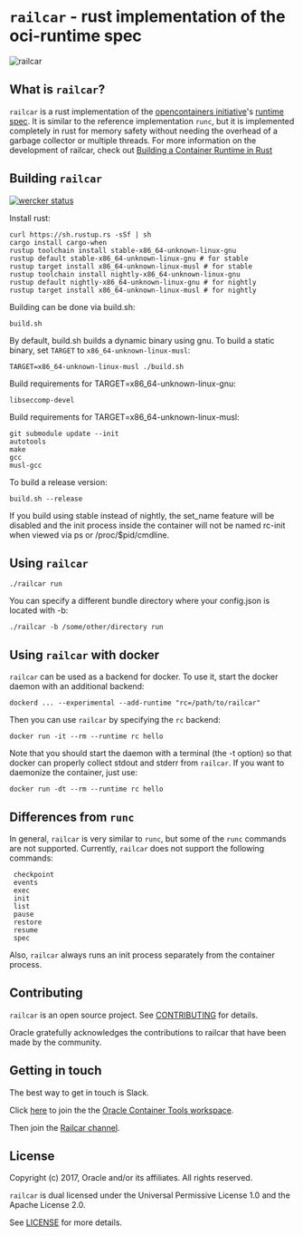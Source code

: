 # `railcar` - rust implementation of the oci-runtime spec #

![railcar](https://github.com/oracle/railcar/raw/master/railcar.png
"railcar")

## What is `railcar`? ##

`railcar` is a rust implementation of the [opencontainers
initiative](https://www.opencontainers.org/)'s [runtime
spec](https://github.com/opencontainers/runtime-spec). It is similar to the
reference implementation `runc`, but it is implemented completely in rust for
memory safety without needing the overhead of a garbage collector or multiple
threads. For more information on the development of railcar, check out
[Building a Container Runtime in
Rust](https://blogs.oracle.com/developers/building-a-container-runtime-in-rust)

## Building `railcar` ##

[![wercker status](https://app.wercker.com/status/730e874772dc02c6005f4ae4e42b0ca4/s/master "wercker status")](https://app.wercker.com/project/byKey/730e874772dc02c6005f4ae4e42b0ca4)

Install rust:

    curl https://sh.rustup.rs -sSf | sh
    cargo install cargo-when
    rustup toolchain install stable-x86_64-unknown-linux-gnu
    rustup default stable-x86_64-unknown-linux-gnu # for stable
    rustup target install x86_64-unknown-linux-musl # for stable
    rustup toolchain install nightly-x86_64-unknown-linux-gnu
    rustup default nightly-x86_64-unknown-linux-gnu # for nightly
    rustup target install x86_64-unknown-linux-musl # for nightly

Building can be done via build.sh:

    build.sh

By default, build.sh builds a dynamic binary using gnu. To build a static
binary, set `TARGET` to `x86_64-unknown-linux-musl`:

    TARGET=x86_64-unknown-linux-musl ./build.sh

Build requirements for TARGET=x86_64-unknown-linux-gnu:

    libseccomp-devel

Build requirements for TARGET=x86_64-unknown-linux-musl:

    git submodule update --init
    autotools
    make
    gcc
    musl-gcc

To build a release version:

    build.sh --release

If you build using stable instead of nightly, the set_name feature will be
disabled and the init process inside the container will not be named rc-init
when viewed via ps or /proc/$pid/cmdline.

## Using `railcar` ##

    ./railcar run

You can specify a different bundle directory where your config.json is
located with -b:

    ./railcar -b /some/other/directory run

## Using `railcar` with docker ##

`railcar` can be used as a backend for docker. To use it, start the docker
daemon with an additional backend:

    dockerd ... --experimental --add-runtime "rc=/path/to/railcar"

Then you can use `railcar` by specifying the `rc` backend:

    docker run -it --rm --runtime rc hello

Note that you should start the daemon with a terminal (the -t option) so that
docker can properly collect stdout and stderr from `railcar`. If you want to
daemonize the container, just use:

    docker run -dt --rm --runtime rc hello

## Differences from `runc` ##

In general, `railcar` is very similar to `runc`, but some of the `runc`
commands are not supported. Currently, `railcar` does not support the following
commands:

     checkpoint
     events
     exec
     init
     list
     pause
     restore
     resume
     spec

Also, `railcar` always runs an init process separately from the container
process.

## Contributing ##

`railcar` is an open source project. See [CONTRIBUTING](CONTRIBUTING.md) for
details.

Oracle gratefully acknowledges the contributions to railcar that have been made
by the community.

## Getting in touch ##

The best way to get in touch is Slack.

Click [here](https://join.slack.com/t/oraclecontainertools/shared_invite/enQtMzIwNzg3NDIzMzE5LTIwMjZlODllMWRmNjMwZGM1NGNjMThlZjg3ZmU3NDY1ZWU5ZGJmZWFkOTBjNzk0ODIxNzQ2ODUyNThiNmE0MmI) to join the the [Oracle Container Tools workspace](https://oraclecontainertools.slack.com).

Then join the [Railcar channel](https://oraclecontainertools.slack.com/messages/C8BP6MEA0).

## License ##

Copyright (c) 2017, Oracle and/or its affiliates. All rights reserved.

`railcar` is dual licensed under the Universal Permissive License 1.0 and the
Apache License 2.0.

See [LICENSE](LICENSE.txt) for more details.
